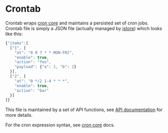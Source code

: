 # Crontab

Crontab wraps [cron core](https://github.com/mongoose-os-libs/cron) and
maintains a persisted set of cron jobs. Crontab file is simply a JSON file
(actually managed by [jstore](https://github.com/mongoose-os-libs/jstore))
which looks like this:

```javascript
{"items":[
  ["1", {
    "at": "0 0 7 * * MON-FRI",
    "enable": true,
    "action": "foo",
    "payload": {"a": 1, "b": 2}
  }],
  ["2", {
    "at": "0 */2 1-4 * * *",
    "enable": true,
    "action": "bar"
  }]
]}
```

This file is maintained by a set of API functions, see [API
documentation](https://mongoose-os.com/docs/api/mgos_crontab.h.html) for more
details.

For the cron expression syntax, see [cron
core](https://github.com/mongoose-os-libs/cron) docs.
